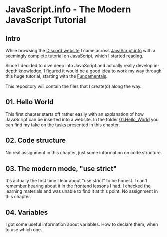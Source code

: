 # JavaScript.info - The Modern JavaScript Tutorial

## Intro

While browsing the [Discord website](https://discord.com/) I came 
across [JavaScript.info](https://javascript.info/) with a seemingly complete 
tutorial on JavaScript, which I started reading.

Since I decided to dive deep into JavaScript and actually really develop
in-depth knowledge, I figured it would be a good idea to work my way through 
this huge tutorial, starting with the [Fundamentals](https://javascript.info/first-steps).

This repository will contain the files that I create(d) along the way.


## 01. Hello World

This first chapter starts off rather easily with an explanation of how 
JavaScript can be inserted into a website. 
In the folder [01.Hello_World](01.Hello_World) 
you can find my take on the tasks presented in this chapter.


## 02. Code structure

No real assignment in this chapter, just some information on code structure.


## 03. The modern mode, "use strict"

It's actually the first time I lear about "use strict" to be honest. 
I can't remember hearing about it in the frontend lessons I had.
I checked the learning materials and was unable to find it at this point.
No assignment in this chapter.


## 04. Variables

I got some useful information about variables. How to declare them, when to use
which one.